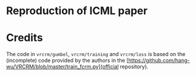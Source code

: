 # Reproduction of ICML paper


# Credits
The code in ```vrcrm/gumbel```, ```vrcrm/training``` and ```vrcrm/loss``` is based on the (incomplete) code provided by the authors in the [https://github.com/hang-wu/VRCRM/blob/master/train_fcrm.py](official repository).
